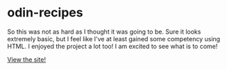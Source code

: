 # odin-recipes
So this was not as hard as I thought it was going to be. Sure it looks extremely basic, but I feel like I've at least gained some competency using HTML. I enjoyed the project a lot too! I am excited to see what is to come!
<p><a href="https://jsbs99.github.io/odin-recipes/index.html" target="_blank">View the site!</a></p>
